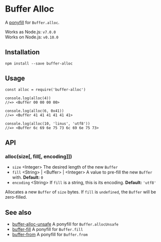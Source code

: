 Buffer Alloc
============

A [ponyfill](https://ponyfill.com) for `Buffer.alloc`.

Works as Node.js: `v7.0.0`  
Works on Node.js: `v0.10.0`

Installation
------------

    npm install --save buffer-alloc

Usage
-----

    const alloc = require('buffer-alloc')

    console.log(alloc(4))
    //=> <Buffer 00 00 00 00>

    console.log(alloc(6, 0x41))
    //=> <Buffer 41 41 41 41 41 41>

    console.log(alloc(10, 'linus', 'utf8'))
    //=> <Buffer 6c 69 6e 75 73 6c 69 6e 75 73>

API
---

### alloc(size\[, fill\[, encoding\]\])

-   `size` &lt;Integer&gt; The desired length of the new `Buffer`
-   `fill` &lt;String&gt; | &lt;Buffer&gt; | &lt;Integer&gt; A value to pre-fill the new `Buffer` with. **Default:** `0`
-   `encoding` &lt;String&gt; If `fill` is a string, this is its encoding. **Default:** `'utf8'`

Allocates a new `Buffer` of `size` bytes. If `fill` is `undefined`, the `Buffer` will be zero-filled.

See also
--------

-   [buffer-alloc-unsafe](https://github.com/LinusU/buffer-alloc-unsafe) A ponyfill for `Buffer.allocUnsafe`
-   [buffer-fill](https://github.com/LinusU/buffer-fill) A ponyfill for `Buffer.fill`
-   [buffer-from](https://github.com/LinusU/buffer-from) A ponyfill for `Buffer.from`
